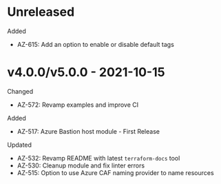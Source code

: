 # Unreleased

Added
  * AZ-615: Add an option to enable or disable default tags

# v4.0.0/v5.0.0 - 2021-10-15

Changed
  * AZ-572: Revamp examples and improve CI

Added
  * AZ-517: Azure Bastion host module - First Release

Updated
  * AZ-532: Revamp README with latest `terraform-docs` tool
  * AZ-530: Cleanup module and fix linter errors
  * AZ-515: Option to use Azure CAF naming provider to name resources
